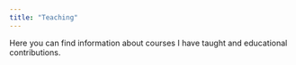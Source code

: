 ```yaml
---
title: "Teaching"
---
```


Here you can find information about courses I have taught and educational contributions. 